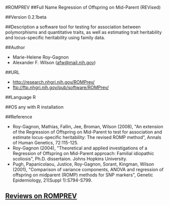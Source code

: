 #ROMPREV
##Full Name
Regression of Offspring on Mid-Parent (REVised)

##Version
0.2.1beta

##Description
a software tool for testing for association between polymorphisms and quantitative traits, as well as estimating trait heritability and locus-specific heritability using family data.

##Author
* Marie-Helene Roy-Gagnon
* Alexander F. Wilson (afw@mail.nih.gov)

##URL
* http://research.nhgri.nih.gov/ROMPrev/
* ftp://ftp.nhgri.nih.gov/pub/software/ROMPrev/

##Language
R

##OS
any with R installation

##Reference
* Roy-Gagnon, Mathias, Fallin, Jee, Broman, Wilson (2008), "An extension of the Regression of Offspring on Mid-Parent to test for association and estimate locus-specific heritability: The revised ROMP method", Annals of Human Genetics, 72:115-125.
* Roy-Gagnon (2004), "Theoretical and applied investigations of a Regression of Offspring on Mid-Parent approach: Familial idiopathic scoliosis", Ph.D. dissertaion. Johns Hopkins University.
* Pugh, Papanicolaou, Justice, Roy-Gagnon, Sorant, Kingman, Wilson (2001), "Comparison of variance components, ANOVA and regression of offspring on midparent (ROMP) methods for SNP markers", Genetic Epidemiology, 21(Suppl 1):S794-S799.


## [Reviews on ROMPREV](https://github.com/gaow/genetic-analysis-software/issues/476)